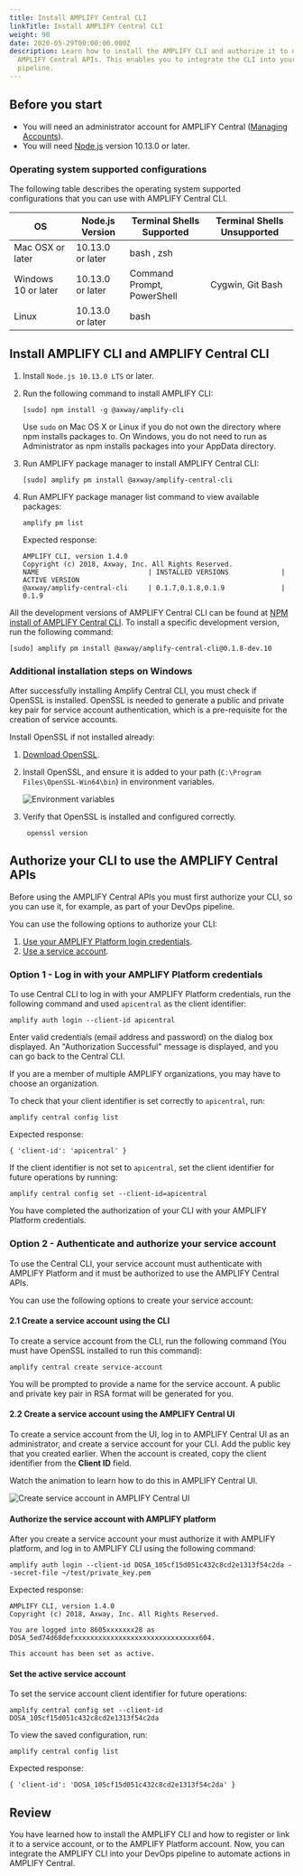 ```yaml
---
title: Install AMPLIFY Central CLI
linkTitle: Install AMPLIFY Central CLI
weight: 90
date: 2020-05-29T00:00:00.000Z
description: Learn how to install the AMPLIFY CLI and authorize it to use the
  AMPLIFY Central APIs. This enables you to integrate the CLI into your DevOps
  pipeline.
---
```

## Before you start

* You will need an administrator account for AMPLIFY Central ([Managing Accounts](https://docs.axway.com/bundle/AMPLIFY_Dashboard_allOS_en/page/managing_accounts.html)).
* You will need [Node.js](https://nodejs.org/en/download/) version 10.13.0 or later.

### Operating system supported configurations

The following table describes the operating system supported configurations that you can use with AMPLIFY Central CLI.

| OS                  | Node.js Version  | Terminal Shells Supported  | Terminal Shells Unsupported |
| ------------------- | ---------------- | -------------------------- | --------------------------- |
| Mac OSX or later    | 10.13.0 or later | bash , zsh                 |                             |
| Windows 10 or later | 10.13.0 or later | Command Prompt, PowerShell | Cygwin, Git Bash            |
| Linux               | 10.13.0 or later | bash                       |                             |

## Install AMPLIFY CLI and AMPLIFY Central CLI

1. Install `Node.js 10.13.0 LTS` or later.
2. Run the following command to install AMPLIFY CLI:

   ```
   [sudo] npm install -g @axway/amplify-cli
   ```

   Use `sudo` on Mac OS X or Linux if you do not own the directory where npm installs packages to. On Windows, you do not need to run as     Administrator as npm installs packages into your AppData directory.
3. Run AMPLIFY package manager to install AMPLIFY Central CLI:

   ```
   [sudo] amplify pm install @axway/amplify-central-cli
   ```
4. Run AMPLIFY package manager list command to view available packages:

   ```
   amplify pm list
   ```

   Expected response:

   ```
   AMPLIFY CLI, version 1.4.0
   Copyright (c) 2018, Axway, Inc. All Rights Reserved.
   NAME                           | INSTALLED VERSIONS             | ACTIVE VERSION
   @axway/amplify-central-cli     | 0.1.7,0.1.8,0.1.9              | 0.1.9
   ```

All the development versions of AMPLIFY Central CLI can be found at [NPM install of AMPLIFY Central CLI](https://www.npmjs.com/package/@axway/amplify-central-cli). To install a specific development version, run the following command:

```
[sudo] amplify pm install @axway/amplify-central-cli@0.1.8-dev.10
```

### Additional installation steps on Windows

After successfully installing Amplify Central CLI, you must check if OpenSSL is installed. OpenSSL is needed to generate a public and private key pair for service account authentication, which is a pre-requisite for the creation of service accounts.

Install OpenSSL if not installed already:

1. [Download OpenSSL](https://slproweb.com/products/Win32OpenSSL.html).
2. Install OpenSSL, and ensure it is added to your path (`C:\Program Files\OpenSSL-Win64\bin`) in environment variables.

   ![Environment variables](/Images/central/cli_central/env_variables.png)
3. Verify that OpenSSL is installed and configured correctly.

   ```
    openssl version
   ```

## Authorize your CLI to use the AMPLIFY Central APIs

Before using the AMPLIFY Central APIs you must first authorize your CLI, so you can use it, for example, as part of your DevOps pipeline.

You can use the following options to authorize your CLI:

1. [Use your AMPLIFY Platform login credentials](/docs/central/cli_central/cli_install/#option-1---log-in-with-your-amplify-platform-credentials).
2. [Use a service account](/docs/central/cli_central/cli_install/#option-2---authenticate-and-authorize-your-service-account).

### Option 1 - Log in with your AMPLIFY Platform credentials

To use Central CLI to log in with your AMPLIFY Platform credentials, run the following command and used `apicentral` as the client identifier:

```
amplify auth login --client-id apicentral
```

Enter valid credentials (email address and password) on the dialog box displayed.
An "Authorization Successful" message is displayed, and you can go back to the Central CLI.

If you are a member of multiple AMPLIFY organizations, you may have to choose an organization.

To check that your client identifier is set correctly to `apicentral`, run:

```
amplify central config list
```

Expected response:

```
{ 'client-id': 'apicentral' }
```

If the client identifier is not set to `apicentral`, set the client identifier for future operations by running:

```
amplify central config set --client-id=apicentral
```

You have completed the authorization of your CLI with your AMPLIFY Platform credentials.

### Option 2 - Authenticate and authorize your service account

To use the Central CLI, your service account must authenticate with AMPLIFY Platform and it must be authorized to use the AMPLIFY Central APIs.

You can use the following options to create your service account:

#### 2.1 Create a service account using the CLI

To create a service account from the CLI, run the following command (You must have OpenSSL installed to run this command):

```
amplify central create service-account
```

You will be prompted to provide a name for the service account. A public and private key pair in RSA format will be generated for you.

#### 2.2 Create a service account using the AMPLIFY Central UI

To create a service account from the UI, log in to AMPLIFY Central UI as an administrator, and create a service account for your CLI. Add the public key that you created earlier. When the account is created, copy the client identifier from the **Client ID** field.

Watch the animation to learn how to do this in AMPLIFY Central UI.

![Create service account in AMPLIFY Central UI](/Images/central/service_account_animation.gif)

#### Authorize the service account with AMPLIFY platform

After you create a service account your must authorize it with AMPLIFY platform, and log in to AMPLIFY CLI using the following command:

```
amplify auth login --client-id DOSA_105cf15d051c432c8cd2e1313f54c2da --secret-file ~/test/private_key.pem
```

Expected response:

```
AMPLIFY CLI, version 1.4.0
Copyright (c) 2018, Axway, Inc. All Rights Reserved.

You are logged into 8605xxxxxxx28 as DOSA_5ed74d68defxxxxxxxxxxxxxxxxxxxxxxxxxxxxxxx604.

This account has been set as active.
```

#### Set the active service account

To set the service account client identifier for future operations:

```
amplify central config set --client-id DOSA_105cf15d051c432c8cd2e1313f54c2da
```

To view the saved configuration, run:

```
amplify central config list
```

Expected response:

```
{ 'client-id': 'DOSA_105cf15d051c432c8cd2e1313f54c2da' }
```

## Review

You have learned how to install the AMPLIFY CLI and how to register or link it to a service account, or to the AMPLIFY Platform account. Now, you can integrate the AMPLIFY CLI into your DevOps pipeline to automate actions in AMPLIFY Central.